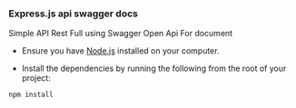 ### Express.js api swagger docs

Simple API Rest Full using Swagger Open Api For document

- Ensure you have [Node.js](https://nodejs.org/en/) installed on your computer.

- Install the dependencies by running the following from the root of your project:

```bash
npm install
```
